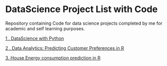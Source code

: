 # DataScience Project List with Code 
Repository containing Code for data science projects completed by me for academic and self learning purposes. 

[1 . DataScience with Python](https://github.com/lavanyat15/DataScience-Code/tree/main/(C2)DataScience%20with%20Python%20)

[2 . Data Analytics: Predicting Customer Preferences in R ](https://github.com/lavanyat15/DataScience-Code/tree/main/(C3)Predicting%20customer%20Pref%20in%20R)

[3. House Energy consumption prediction in R ](https://github.com/lavanyat15/DataScience-Code/tree/main/(C4)Data%20Visualise%20and%20Analysis)
